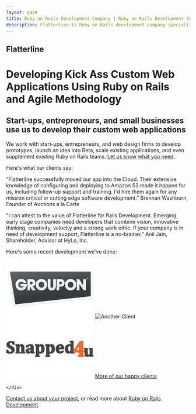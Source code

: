 ```yaml
---
layout: page
title: Ruby on Rails Development Company | Ruby on Rails Development Services | Custom Web Application Development
description: Flatterline is Ruby on Rails development company specializing in custom web application development using agile methodologies.
---
```


<div class="container">
  <div class="content">
    <div class="page-header">
      <h2>Flatterline</h2>
      <h1>Developing Kick Ass Custom Web Applications Using Ruby on Rails and Agile Methodology</h1>
    </div>
    
<h2>Start-ups, entrepreneurs, and small businesses use us to develop their custom web applications</h2>
We work with start-ups, entrepreneurs, and web design firms to develop prototypes, launch an idea into Beta, scale existing applications, and even supplement existing Ruby on Rails teams. <a href="/contact/">Let us know what you need</a>. 

Here's what our clients say:

“Flatterline successfully moved our app into the Cloud. Their extensive knowledge of configuring and deploying to Amazon S3 made it happen for us, including follow-up support and training. I'd hire them again for any mission critical or cutting edge software development.”
Brennan Washburn, Founder of Auctions a la Carte

"I can attest to the value of Flatterline for Rails Development. Emerging, early stage companies need developers that combine vision, innovative thinking, creativity, velocity and a strong work ethic. If your company is in need of development support, Flatterline is a no-brainer.”
Anil Jain, Shareholder, Advisor at HyLo, Inc.

Here's some recent development we've done:
      	<div class="">
        <img alt="Happy Client" src="/images/groupon.jpg">
        <img alt="Another Client" scr="/images/corpedia.jpg" />
        <img alt="Yet Another Client" src="/images/snapped4u.jpg" >
        <a href="/portfolio/">More of our happy clients</a>
 	
 	</div>
<a href="/contact/">Contact us about your project</a>, or read more about <a href="/ruby-on-rails-development/">Ruby on Rails Development</a>.


 </div>
</div>
